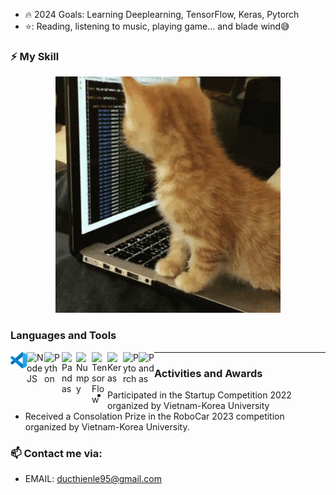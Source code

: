 <!-- ### Hi, I'm THIEN LE <img src="https://media.giphy.com/media/hvRJCLFzcasrR4ia7z/giphy.gif" width="25px">  -->
- 🔥 2024 Goals: Learning Deeplearning, TensorFlow, Keras, Pytorch
- ⭐: Reading, listening to music, playing game... and blade wind😅

### :zap: My Skill

<p align="center">
  <img alt="gif" src=".github/giphy.gif"/>
</p>

### Languages and Tools
<img align="left" title="Visual Studio Code" alt="Visual Studio Code" width="26px" src="https://raw.githubusercontent.com/github/explore/80688e429a7d4ef2fca1e82350fe8e3517d3494d/topics/visual-studio-code/visual-studio-code.png" />
<img align="left" title="Node JS" alt="NodeJS" width="28px" src="https://images.g2crowd.com/uploads/product/image/large_detail/large_detail_f0b606abb6d19089febc9faeeba5bc05/nodejs-development-services.png" />
<img align="left" title="Python" alt="Python" width="28px" src="https://upload.wikimedia.org/wikipedia/commons/thumb/c/c3/Python-logo-notext.svg/115px-Python-logo-notext.svg.png?20220821155029" />
<img align="left" title="Pandas" alt="Pandas" width="23px" src="https://upload.wikimedia.org/wikipedia/commons/thumb/2/22/Pandas_mark.svg/1200px-Pandas_mark.svg.png"/>
<img align="left" title="Numpy" alt="Numpy" width="25px" src="https://cdn.worldvectorlogo.com/logos/numpy-1.svg"/> 
<img align="left" title="Tensor Flow" alt="Tensor Flow" width="25px" src="https://encrypted-tbn0.gstatic.com/images?q=tbn:ANd9GcQRt0OU-18slF5XnJ0no2b9gA8twntZG6UngQ&s"/>
<img align="left" title="Keras" alt="Keras" width="25px" src="https://encrypted-tbn0.gstatic.com/images?q=tbn:ANd9GcS66v5-2j94_LFzHyPcFfyGR2JLOoFrjjicPQ&s"/>
<img align="left" title="Pytorch" alt="Pytorch" width="25px" src="https://encrypted-tbn0.gstatic.com/images?q=tbn:ANd9GcTABCjpuMscLQRv3Qn612CuXy7wBF23Xs9AOQ&s"/>
<img align="left" title="PowerBI" alt="Pandas" width="25px" src="https://upload.wikimedia.org/wikipedia/commons/thumb/c/cf/New_Power_BI_Logo.svg/1024px-New_Power_BI_Logo.svg.png"/><hr>

### Activities and Awards
- Participated in the Startup Competition 2022 organized by Vietnam-Korea University
- Received a Consolation Prize in the RoboCar 2023 competition organized by Vietnam-Korea University.
### 📫 Contact me via:
- EMAIL: ducthienle95@gmail.com


